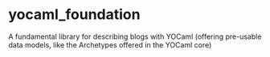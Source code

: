 # yocaml_foundation
A fundamental library for describing blogs with YOCaml (offering pre-usable data models, like the Archetypes offered in the YOCaml core)
